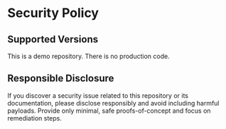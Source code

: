 # Security Policy

## Supported Versions
This is a demo repository. There is no production code.

## Responsible Disclosure
If you discover a security issue related to this repository or its documentation,
please disclose responsibly and avoid including harmful payloads. Provide only
minimal, safe proofs-of-concept and focus on remediation steps.
